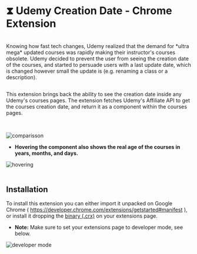 # &#10711; Udemy Creation Date - Chrome Extension
</br>
Knowing how fast tech changes, Udemy realized that the demand for *ultra mega* updated courses was rapidly making their instructor's courses obsolete.
Udemy decided to prevent the user from seeing the creation date of the courses, and started to persuade users with a last update date, which is changed 
however small the update is (e.g. renaming a class or a description).

##

This extension brings back the ability to see the creation date inside any Udemy's courses pages.
The extension fetches Udemy's Affiliate API to get the courses creation date, and return it as a component within the courses pages.

</br>

![comparisson](https://i.imgur.com/OpxBw6E.png)


- **Hovering the component also shows the real age of the courses in years, months, and days.**

![hovering](https://media.giphy.com/media/cInK13dWndmE3hf3iW/giphy.gif)
</br>
</br>

## Installation

To install this extension you can either import it unpacked on Google Chrome ( https://developer.chrome.com/extensions/getstarted#manifest ), or install it dropping the [binary (.crx)](https://github.com/Danowicz/udemy-creation-date/releases/download/v1.0/udemy-creation-date.crx) on your extensions page.

- **Note:** Make sure to set your extensions page to developer mode, see below.

![developer mode](https://i.imgur.com/wtyBtpd.png)
